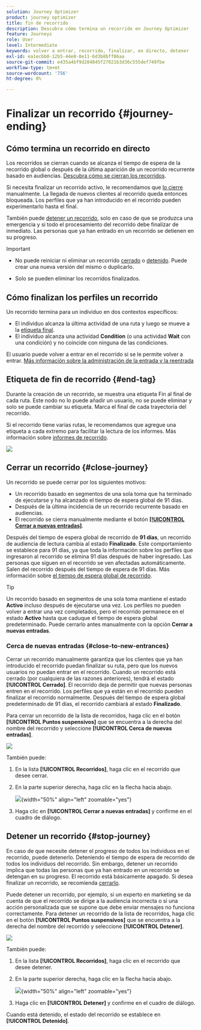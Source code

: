 ```yaml
---
solution: Journey Optimizer
product: journey optimizer
title: fin de recorrido
description: Descubra cómo termina un recorrido en Journey Optimizer
feature: Journeys
role: User
level: Intermediate
keywords: volver a entrar, recorrido, finalizar, en directo, detener
exl-id: ea1ecbb0-12b5-44e8-8e11-6d3b8bff06aa
source-git-commit: e435a4bf9d284845f27021b3d36c555def749fbe
workflow-type: tm+mt
source-wordcount: '756'
ht-degree: 0%

---
```


# Finalizar un recorrido {#journey-ending}

## Cómo termina un recorrido en directo

Los recorridos se cierran cuando se alcanza el tiempo de espera de la recorrido global o después de la última aparición de un recorrido recurrente basado en audiencias. [Descubra cómo se cierran los recorridos](#close-journey).

Si necesita finalizar un recorrido activo, le recomendamos que [lo cierre](#close-to-new-entrances) manualmente. La llegada de nuevos clientes al recorrido queda entonces bloqueada. Los perfiles que ya han introducido en el recorrido pueden experimentarlo hasta el final.

También puede [detener un recorrido](#stop-journey), solo en caso de que se produzca una emergencia y si todo el procesamiento del recorrido debe finalizar de inmediato. Las personas que ya han entrado en un recorrido se detienen en su progreso.

>[!IMPORTANT]
>
>* No puede reiniciar ni eliminar un recorrido [cerrado](#close-journey) o [detenido](#stop-journey). Puede crear una nueva versión del mismo o duplicarlo.
>
>* Solo se pueden eliminar los recorridos finalizados.

## Cómo finalizan los perfiles un recorrido

Un recorrido termina para un individuo en dos contextos específicos:

* El individuo alcanza la última actividad de una ruta y luego se mueve a la [etiqueta final](#end-tag).
* El individuo alcanza una actividad **Condition** (o una actividad **Wait** con una condición) y no coincide con ninguna de las condiciones.

El usuario puede volver a entrar en el recorrido si se le permite volver a entrar. [Más información sobre la administración de la entrada y la reentrada](../building-journeys/journey-properties.md#entrance)

## Etiqueta de fin de recorrido {#end-tag}

Durante la creación de un recorrido, se muestra una etiqueta Fin al final de cada ruta. Este nodo no lo puede añadir un usuario, no se puede eliminar y solo se puede cambiar su etiqueta. Marca el final de cada trayectoria del recorrido.

Si el recorrido tiene varias rutas, le recomendamos que agregue una etiqueta a cada extremo para facilitar la lectura de los informes. Más información sobre [informes de recorrido](../reports/live-report.md).

![](assets/journey-end.png)

## Cerrar un recorrido {#close-journey}

Un recorrido se puede cerrar por los siguientes motivos:

* Un recorrido basado en segmentos de una sola toma que ha terminado de ejecutarse y ha alcanzado el tiempo de espera global de 91 días.
* Después de la última incidencia de un recorrido recurrente basado en audiencias.
* El recorrido se cierra manualmente mediante el botón [**[!UICONTROL Cerrar a nuevas entradas]**](#close-to-new-entrances).

Después del tiempo de espera global de recorrido de **91 días**, un recorrido de audiencia de lectura cambia al estado **Finalizado**. Este comportamiento se establece para 91 días, ya que toda la información sobre los perfiles que ingresaron al recorrido se elimina 91 días después de haber ingresado. Las personas que siguen en el recorrido se ven afectadas automáticamente. Salen del recorrido después del tiempo de espera de 91 días.  Más información sobre [el tiempo de espera global de recorrido](../building-journeys/journey-properties.md#global_timeout).

>[!TIP]
>
>Un recorrido basado en segmentos de una sola toma mantiene el estado **Activo** incluso después de ejecutarse una vez. Los perfiles no pueden volver a entrar una vez completados, pero el recorrido permanece en el estado **Activo** hasta que caduque el tiempo de espera global predeterminado. Puede cerrarlo antes manualmente con la opción **Cerrar a nuevas entradas**.

### Cerca de nuevas entradas {#close-to-new-entrances}

Cerrar un recorrido manualmente garantiza que los clientes que ya han introducido el recorrido puedan finalizar su ruta, pero que los nuevos usuarios no puedan entrar en el recorrido. Cuando un recorrido está cerrado (por cualquiera de las razones anteriores), tendrá el estado **[!UICONTROL Cerrado]**. El recorrido deja de permitir que nuevas personas entren en el recorrido. Los perfiles que ya están en el recorrido pueden finalizar el recorrido normalmente. Después del tiempo de espera global predeterminado de 91 días, el recorrido cambiará al estado **Finalizado**.

Para cerrar un recorrido de la lista de recorridos, haga clic en el botón **[!UICONTROL Puntos suspensivos]** que se encuentra a la derecha del nombre del recorrido y seleccione **[!UICONTROL Cerca de nuevas entradas]**.

![](assets/journey-finish-quick-action.png)

También puede:

1. En la lista **[!UICONTROL Recorridos]**, haga clic en el recorrido que desee cerrar.
1. En la parte superior derecha, haga clic en la flecha hacia abajo.

   ![](assets/finish_drop_down_list.png){width="50%" align="left" zoomable="yes"}

1. Haga clic en **[!UICONTROL Cerrar a nuevas entradas]** y confirme en el cuadro de diálogo.




## Detener un recorrido {#stop-journey}

En caso de que necesite detener el progreso de todos los individuos en el recorrido, puede detenerlo. Deteniendo el tiempo de espera de recorrido de todos los individuos del recorrido. Sin embargo, detener un recorrido implica que todas las personas que ya han entrado en un recorrido se detengan en su progreso. El recorrido está básicamente apagado. Si desea finalizar un recorrido, se recomienda [cerrarlo](#close-journey).


Puede detener un recorrido, por ejemplo, si un experto en marketing se da cuenta de que el recorrido se dirige a la audiencia incorrecta o si una acción personalizada que se supone que debe enviar mensajes no funciona correctamente. Para detener un recorrido de la lista de recorridos, haga clic en el botón **[!UICONTROL Puntos suspensivos]** que se encuentra a la derecha del nombre del recorrido y seleccione **[!UICONTROL Detener]**.

![](assets/journey-finish-quick-action.png)

También puede:

1. En la lista **[!UICONTROL Recorridos]**, haga clic en el recorrido que desee detener.
1. En la parte superior derecha, haga clic en la flecha hacia abajo.

   ![](assets/finish_drop_down_list2.png){width="50%" align="left" zoomable="yes"}

1. Haga clic en **[!UICONTROL Detener]** y confirme en el cuadro de diálogo.

Cuando está detenido, el estado del recorrido se establece en **[!UICONTROL Detenido]**.
